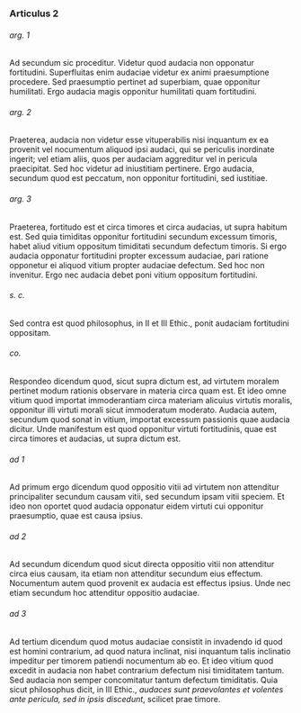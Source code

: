 ### Articulus 2

###### arg. 1
Ad secundum sic proceditur. Videtur quod audacia non opponatur fortitudini. Superfluitas enim audaciae videtur ex animi praesumptione procedere. Sed praesumptio pertinet ad superbiam, quae opponitur humilitati. Ergo audacia magis opponitur humilitati quam fortitudini.

###### arg. 2
Praeterea, audacia non videtur esse vituperabilis nisi inquantum ex ea provenit vel nocumentum aliquod ipsi audaci, qui se periculis inordinate ingerit; vel etiam aliis, quos per audaciam aggreditur vel in pericula praecipitat. Sed hoc videtur ad iniustitiam pertinere. Ergo audacia, secundum quod est peccatum, non opponitur fortitudini, sed iustitiae.

###### arg. 3
Praeterea, fortitudo est et circa timores et circa audacias, ut supra habitum est. Sed quia timiditas opponitur fortitudini secundum excessum timoris, habet aliud vitium oppositum timiditati secundum defectum timoris. Si ergo audacia opponatur fortitudini propter excessum audaciae, pari ratione opponetur ei aliquod vitium propter audaciae defectum. Sed hoc non invenitur. Ergo nec audacia debet poni vitium oppositum fortitudini.

###### s. c.
Sed contra est quod philosophus, in II et III Ethic., ponit audaciam fortitudini oppositam.

###### co.
Respondeo dicendum quod, sicut supra dictum est, ad virtutem moralem pertinet modum rationis observare in materia circa quam est. Et ideo omne vitium quod importat immoderantiam circa materiam alicuius virtutis moralis, opponitur illi virtuti morali sicut immoderatum moderato. Audacia autem, secundum quod sonat in vitium, importat excessum passionis quae audacia dicitur. Unde manifestum est quod opponitur virtuti fortitudinis, quae est circa timores et audacias, ut supra dictum est.

###### ad 1
Ad primum ergo dicendum quod oppositio vitii ad virtutem non attenditur principaliter secundum causam vitii, sed secundum ipsam vitii speciem. Et ideo non oportet quod audacia opponatur eidem virtuti cui opponitur praesumptio, quae est causa ipsius.

###### ad 2
Ad secundum dicendum quod sicut directa oppositio vitii non attenditur circa eius causam, ita etiam non attenditur secundum eius effectum. Nocumentum autem quod provenit ex audacia est effectus ipsius. Unde nec etiam secundum hoc attenditur oppositio audaciae.

###### ad 3
Ad tertium dicendum quod motus audaciae consistit in invadendo id quod est homini contrarium, ad quod natura inclinat, nisi inquantum talis inclinatio impeditur per timorem patiendi nocumentum ab eo. Et ideo vitium quod excedit in audacia non habet contrarium defectum nisi timiditatem tantum. Sed audacia non semper concomitatur tantum defectum timiditatis. Quia sicut philosophus dicit, in III Ethic., *audaces sunt praevolantes et volentes ante pericula, sed in ipsis discedunt*, scilicet prae timore.

